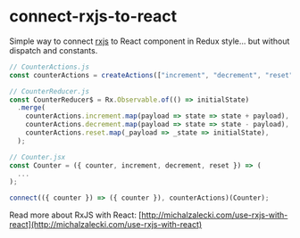 # connect-rxjs-to-react

Simple way to connect [rxjs](https://www.npmjs.com/package/rxjs) to React component in Redux
style... but without dispatch and constants.

```jsx
// CounterActions.js
const counterActions = createActions(["increment", "decrement", "reset"])

// CounterReducer.js
const CounterReducer$ = Rx.Observable.of(() => initialState)
  .merge(
    counterActions.increment.map(payload => state => state + payload),
    counterActions.decrement.map(payload => state => state - payload),
    counterActions.reset.map(_payload => _state => initialState),
  );

// Counter.jsx
const Counter = ({ counter, increment, decrement, reset }) => (
  ...
);

connect(({ counter }) => ({ counter }), counterActions)(Counter);
```

Read more about RxJS with React: [http://michalzalecki.com/use-rxjs-with-react](http://michalzalecki.com/use-rxjs-with-react)
